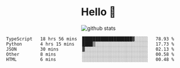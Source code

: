 <h1 align="center">Hello 👋 </h3>

<p align="center">
  <img src="https://github-readme-stats.vercel.app/api?username=syeehyn&hide=stars,prs,issues,contribs&count_private=true&hide_title=true" alt="github stats" />
</p>

<!--START_SECTION:waka-->
```text
TypeScript   18 hrs 56 mins  ███████████████████▓░░░░░   78.93 % 
Python       4 hrs 15 mins   ████▒░░░░░░░░░░░░░░░░░░░░   17.73 % 
JSON         30 mins         ▓░░░░░░░░░░░░░░░░░░░░░░░░   02.13 % 
Other        8 mins          ░░░░░░░░░░░░░░░░░░░░░░░░░   00.58 % 
HTML         6 mins          ░░░░░░░░░░░░░░░░░░░░░░░░░   00.48 % 
```
<!--END_SECTION:waka-->
